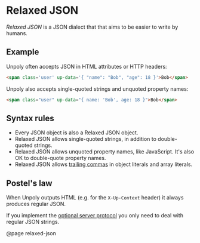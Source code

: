 Relaxed JSON
============

*Relaxed JSON* is a JSON dialect that that aims to be easier to write by humans.


Example
-------

Unpoly often accepts JSON in HTML attributes or HTTP headers: 

```html
<span class='user' up-data='{ "name": "Bob", "age": 18 }'>Bob</span>
```

Unpoly also accepts single-quoted strings and unquoted property names:

```html
<span class="user" up-data="{ name: 'Bob', age: 18 }">Bob</span>
```


Syntax rules
-----------

- Every JSON object is also a Relaxed JSON object.
- Relaxed JSON allows single-quoted strings, in addition to double-quoted strings.
- Relaxed JSON allows unquoted property names, like JavaScript. It's also OK to double-quote property names.
- Relaxed JSON allows [trailing commas](https://developer.mozilla.org/en-US/docs/Web/JavaScript/Reference/Trailing_commas) in object literals and array literals.


Postel's law
-------------

When Unpoly outputs HTML (e.g. for the `X-Up-Context` header) it always produces regular JSON.

If you implement the [optional server protocol](/up.protocol) you only need to deal with regular JSON strings.


@page relaxed-json
